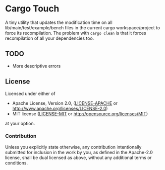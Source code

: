 # Cargo Touch
A tiny utility that updates the modification time on all lib/main/test/example/bench files in the current cargo workspace/project to force its recompilation.
The problem with `cargo clean` is that it forces recompilation of all your dependencies too. 

## TODO
 * More descriptive errors

## License

Licensed under either of

 * Apache License, Version 2.0, ([LICENSE-APACHE](LICENSE-APACHE) or http://www.apache.org/licenses/LICENSE-2.0)
 * MIT license ([LICENSE-MIT](LICENSE-MIT) or http://opensource.org/licenses/MIT)

at your option.

### Contribution

Unless you explicitly state otherwise, any contribution intentionally submitted
for inclusion in the work by you, as defined in the Apache-2.0 license, shall be dual licensed as above, without any
additional terms or conditions.
